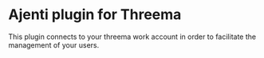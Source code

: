 # Ajenti plugin for Threema

This plugin connects to your threema work account in order to facilitate the management of your users.
